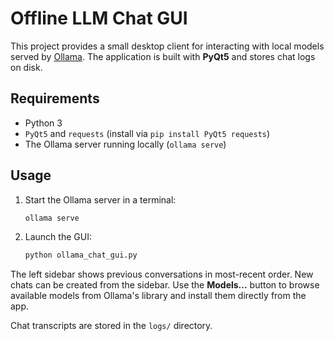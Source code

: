 # Offline LLM Chat GUI

This project provides a small desktop client for interacting with local models served by [Ollama](https://ollama.ai/).  The application is built with **PyQt5** and stores chat logs on disk.

## Requirements

- Python 3
- `PyQt5` and `requests` (install via `pip install PyQt5 requests`)
- The Ollama server running locally (`ollama serve`)

## Usage

1. Start the Ollama server in a terminal:

   ```bash
   ollama serve
   ```

2. Launch the GUI:

   ```bash
   python ollama_chat_gui.py
   ```

The left sidebar shows previous conversations in most-recent order.  New chats can be created from the sidebar.  Use the **Models...** button to browse available models from Ollama's library and install them directly from the app.

Chat transcripts are stored in the `logs/` directory.
